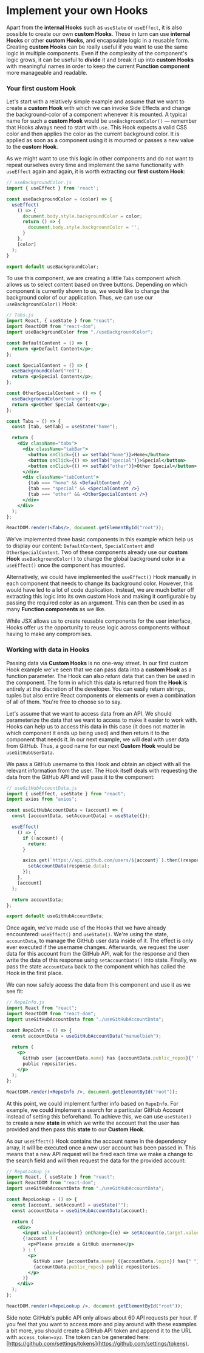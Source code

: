 # Implement your own Hooks

Apart from the **internal Hooks** such as `useState` or `useEffect`, it is also possible to create our own **custom Hooks**. These in turn can use **internal Hooks** or other **custom Hooks**, and encapsulate logic in a reusable form. Creating **custom Hooks** can be really useful if you want to use the same logic in multiple components. Even if the complexity of the component's logic grows, it can be useful to **divide** it and break it up into **custom Hooks** with meaningful names in order to keep the current **Function component** more manageable and readable.

### Your first custom Hook

Let's start with a relatively simple example and assume that we want to create a **custom Hook** with which we can invoke Side Effects and change the background-color of a component whenever it is mounted. A typical name for such a **custom Hook** would be `useBackgroundColor()` — remember that Hooks always need to start with `use`. This Hook expects a valid CSS color and then applies the color as the current background color. It is applied as soon as a component using it is mounted or passes a new value to the **custom Hook**.

As we might want to use this logic in other components and do not want to repeat ourselves every time and implement the same functionality with `useEffect` again and again, it is worth extracting our **first custom Hook**:

```javascript
// useBackgroundColor.js
import { useEffect } from 'react';

const useBackgroundColor = (color) => {
  useEffect(
    () => {
      document.body.style.backgroundColor = color;
      return () => {
        document.body.style.backgroundColor = '';
      }
    }, 
    [color]
  );
}

export default useBackgroundColor;
```

To use this component, we are creating a little `Tabs` component which allows us to select content based on three buttons. Depending on which component is currently shown to us, we would like to change the background color of our application. Thus, we can use our `useBackgroundColor()` Hook:

```jsx
// Tabs.js
import React, { useState } from "react";
import ReactDOM from "react-dom";
import useBackgroundColor from "./useBackgroundColor";

const DefaultContent = () => {
  return <p>Default Content</p>;
};

const SpecialContent = () => {
  useBackgroundColor("red");
  return <p>Special Content</p>;
};

const OtherSpecialContent = () => {
  useBackgroundColor("orange");
  return <p>Other Special Content</p>;
};

const Tabs = () => {
  const [tab, setTab] = useState("home");

  return (
    <div className="tabs">
      <div className="tabBar">
        <button onClick={() => setTab("home")}>Home</button>
        <button onClick={() => setTab("special")}>Special</button>
        <button onClick={() => setTab("other")}>Other Special</button>
      </div>
      <div className="tabContent">
        {tab === "home" && <DefaultContent />}
        {tab === "special" && <SpecialContent />}
        {tab === "other" && <OtherSpecialContent />}
      </div>
    </div>
  );
};

ReactDOM.render(<Tabs/>, document.getElementById("root"));
```

We've implemented three basic components in this example which help us to display our content: `DefaultContent`, `SpecialContent` and `OtherSpecialContent`. Two of these components already use our **custom Hook** `useBackgroundColor()` to change the global background color in a `useEffect()` once the component has mounted.

Alternatively, we could have implemented the `useEffect()` Hook manually in each component that needs to change its background color. However, this would have led to a lot of code duplication. Instead, we are much better off extracting this logic into its own custom Hook and making it configurable by passing the required color as an argument. This can then be used in as many **Function components** as we like.

While JSX allows us to create reusable components for the user interface, Hooks offer us the opportunity to reuse logic across components without having to make any compromises.

### Working with data in Hooks

Passing data via **Custom Hooks** is no one-way street. In our first custom Hook example we've seen that we can pass data into a **custom Hook** as a function parameter. The Hook can also _return_ data that can then be used in the component. The form in which this data is returned from the **Hook** is entirely at the discretion of the developer. You can easily return strings, tuples but also entire React components or elements or even a combination of all of them. You're free to choose so to say.

Let's assume that we want to access data from an API. We should parameterize the data that we want to access to make it easier to work with. Hooks can help us to access this data in this case \(it does not matter in which component it ends up being used\) and then return it to the component that needs it. In our next example, we will deal with user data from GitHub. Thus, a good name for our next **Custom Hook** would be `useGitHubUserData`.

We pass a GitHub username to this Hook and obtain an object with all the relevant information from the user. The Hook itself deals with requesting the data from the GitHub API and will pass it to the component:

```jsx
// useGitHubAccountData.js
import { useEffect, useState } from "react";
import axios from "axios";

const useGitHubAccountData = (account) => {
  const [accountData, setAccountData] = useState({});

  useEffect(
    () => {
      if (!account) {
        return;
      }

      axios.get(`https://api.github.com/users/${account}`).then((response) => {
        setAccountData(response.data);
      });
    },
    [account]
  );

  return accountData;
};

export default useGitHubAccountData;
```

Once again, we've made use of the Hooks that we have already encountered: `useEffect()` and `useState()`. We're using the state, `accountData`, to manage the GitHub user data inside of it. The effect is only ever executed if the username changes. Afterwards, we request the user data for this account from the GitHub API, wait for the response and then write the data of this response using `setAccountData()` into state. Finally, we pass the state `accountData` back to the component which has called the Hook in the first place.

We can now safely access the data from this component and use it as we see fit:

```jsx
// RepoInfo.js
import React from "react";
import ReactDOM from "react-dom";
import useGitHubAccountData from "./useGitHubAccountData";

const RepoInfo = () => {
  const accountData = useGitHubAccountData("manuelbieh");

  return (
    <p>
      GitHub user {accountData.name} has {accountData.public_repos}{" "}
      public repositories.
    </p>
  );
};

ReactDOM.render(<RepoInfo />, document.getElementById("root"));
```

At this point, we could implement further info based on `RepoInfo`. For example, we could implement a search for a particular GitHub Account instead of setting this beforehand. To achieve this, we can use `useState()` to create a new **state** in which we write the account that the user has provided and then pass this **state** to our **Custom Hook**.

As our `useEffect()` Hook contains the account name in the dependency array, it will be executed once a new user account has been passed in. This means that a new API request will be fired each time we make a change to the search field and will then request the data for the provided account:

```jsx
// RepoLookup.js
import React, { useState } from "react";
import ReactDOM from "react-dom";
import useGitHubAccountData from "./useGitHubAccountData";

const RepoLookup = () => {
  const [account, setAccount] = useState("");
  const accountData = useGitHubAccountData(account);

  return (
    <div>
      <input value={account} onChange={(e) => setAccount(e.target.value)} />
      {!account ? (
        <p>Please provide a GitHub username</p>
      ) : (
        <p>
          GitHub user {accountData.name} ({accountData.login}) has{" "}
          {accountData.public_repos} public repositories.
        </p>
      )}
    </div>
  );
};

ReactDOM.render(<RepoLookup />, document.getElementById("root"));
```

Side note: GitHub's public API only allows about 60 API requests per hour. If you feel that you want to access more and play around with these examples a bit more, you should create a GitHub API token and append it to the URL with `access_token=xyz`. The token can be generated here: [https://github.com/settings/tokens](https://github.com/settings/tokens).


